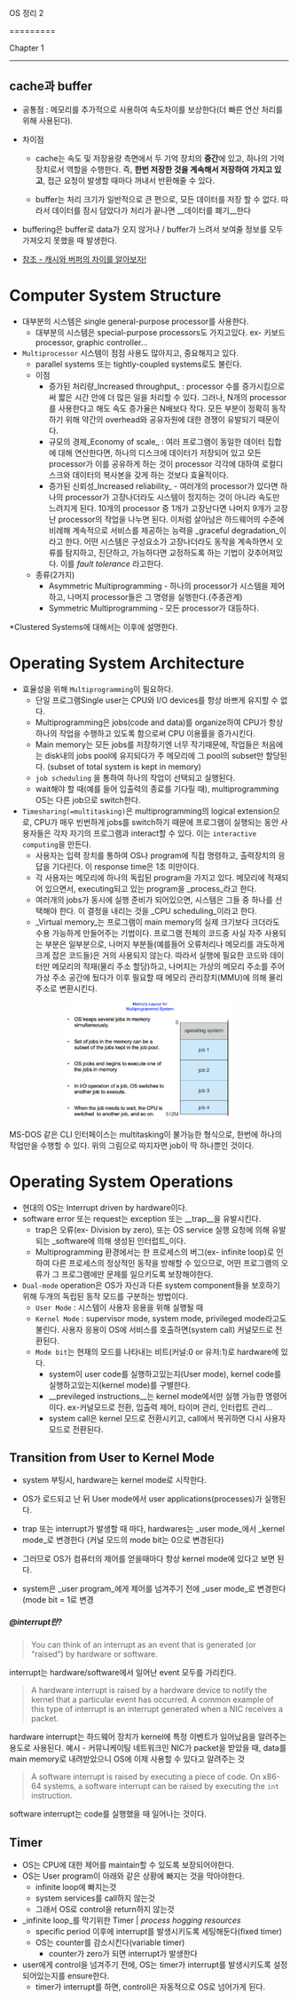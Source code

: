 OS 정리 2

=========

Chapter 1

--------------



## cache과 buffer

- 공통점 : 메모리를 추가적으로 사용하여 속도차이를 보상한다(더 빠른 연산 처리를 위해 사용된다).

- 차이점

  - cache는 속도 및 저장용량 측면에서 두 기억 장치의 **중간**에 있고, 하나의 기억장치로서 역할을 수행한다. 즉, **한번 저장한 것을 계속해서 저장하여 가지고 있고**, 접근 요청이 발생할 때마다 꺼내서 반환해줄 수 있다.

  - buffer는 처리 크기가 일반적으로 큰 편으로, 모든 데이터를 저장 할 수 없다. 따라서 데이터를 잠시 담았다가 처리가 끝나면 __데이터를 폐기__한다

- buffering은 buffer로 data가 오지 않거나 / buffer가 느려서 보여줄 정보를 모두 가져오지 못했을 때 발생한다.

* [참조 - 캐시와 버퍼의 차이를 알아보자!](https://m.blog.naver.com/PostView.nhn?blogId=ndb796&logNo=221034787078&proxyReferer=https:%2F%2Fwww.google.com%2F)



# Computer System Structure

* 대부분의 시스템은 single general-purpose processor를 사용한다.
  * 대부분의 시스템은 special-purpose processors도 가지고있다. ex- 키보드 processor, graphic controller...
* `Multiprocessor` 시스템이 점점 사용도 많아지고, 중요해지고 있다.
  * parallel systems 또는 tightly-coupled systems로도 불린다.
  * 이점
    * 증가된 처리량_Increased throughput_ : processor 수를 증가시킴으로써 짧은 시간 안에 더 많은 일을 처리할 수 있다. 그러나, N개의 processor를 사용한다고 해도 속도 증가율은 N배보다 작다. 모든 부분이 정확히 동작하기 위해 약간의 overhead와 공유자원에 대한 경쟁이 유발되기 때문이다.
    * 규모의 경제_Economy of scale_ : 여러 프로그램이 동일한 데이터 집합에 대해 연산한다면, 하나의 디스크에 데이터가 저장되어 있고 모든 processor가 이를 공유하게 하는 것이 processor 각각에 대하여 로컬디스크와 데이터의 복사본을  갖게 하는 것보다 효율적이다.
    * 증가된 신뢰성_Increased reliability_ - 여러개의 processor가 있다면 하나의 processor가 고장나더라도 시스템이 정지하는 것이 아니라 속도만 느려지게 된다. 10개의 processor 중 1개가 고장난다면 나머지 9개가 고장난 processor의 작업을 나누면 된다. 이처럼 살아남은 하드웨어의 수준에 비례해 계속적으로 서비스를 제공하는 능력을 _graceful degradation_이라고 한다. 어떤 시스템은 구성요소가 고장나더라도 동작을 계속하면서 오류를 탐지하고, 진단하고, 가능하다면 교정하도록 하는 기법이 갖추어져있다. 이를 _fault tolerance_ 라고한다.
  * 종류(2가지)
    * Asymmetric Multiprogramming - 하나의 processor가 시스템을 제어하고, 나머지 processor들은 그 명령을 실행한다.(주종관계)
    * Symmetric Multiprogramming - 모든 processor가 대등하다.



*Clustered Systems에 대해서는 이후에 설명한다.



# Operating System Architecture

* 효율성을 위해 `Multiprogramming`이 필요하다.
  * 단일 프로그램Single user는 CPU와 I/O devices를 항상 바쁘게 유지할 수 없다.
  * Multiprogramming은 jobs(code and data)를 organize하여 CPU가 항상 하나의 작업을 수행하고 있도록 함으로써 CPU 이용률을 증가시킨다.
  * Main memory는 모든 jobs를 저장하기엔 너무 작기때문에, 작업들은 처음에는 disk내의 jobs pool에 유지되다가 주 메모리에 그 pool의 subset만 할당된다. (subset of total system is kept in memory)
  * `job scheduling` 을 통하여 하나의 작업이 선택되고 실행된다.
  * wait해야 할 때(예를 들어 입출력의 종료를 기다릴 때), multiprogramming OS는 다른 job으로 switch한다.
* `Timesharing(=multitasking)`은 multiprogramming의 logical extension으로, CPU가 매우 빈번하게 jobs를 switch하기 때문에 프로그램이 실행되는 동안 사용자들은 각자 자기의 프로그램과 interact할 수 있다. 이는 `interactive computing`을 만든다.
  * 사용자는 입력 장치를 통하여 OS나 program에 직접 명령하고, 출력장치의 응답을 기다린다. 이 response time은 1초 미만이다.
  * 각 사용자는 메모리에 하나의 독립된 program을 가지고 있다. 메모리에 적재되어 있으면서, executing되고 있는 program을 _process_라고 한다.
  * 여러개의 jobs가 동시에 실행 준비가 되어있으면, 시스템은 그들 중 하나를 선택해야 한다. 이 결정을 내리는 것을 _CPU scheduling_이라고 한다.
  * _Virtual memory_는 프로그램이 main memory의 실제 크기보다 크더라도 수용 가능하게 만들어주는 기법이다. 프로그램 전체의 코드중 사실 자주 사용되는 부분은 일부분으로, 나머지 부분들(예를들어 오류처리나 메모리를 과도하게 크게 잡은 코드들)은 거의 사용되지 않는다. 따라서 실행에 필요한 코드와 데이터만 메모리의 적재(물리 주소 할당)하고, 나머지는 가상의 메모리 주소를 주어 가상 주소 공간에 뒀다가 이후 필요할 때 메모리 관리장치(MMU)에 의해 물리 주소로 변환시킨다.

<center><img src="./img/layout_for_multiprogrammed_system.png" width="60%"></center>

MS-DOS 같은 CLI 인터페이스는 multitasking이 불가능한 형식으로, 한번에 하나의 작업만을 수행할 수 있다. 위의 그림으로 따지자면 job이 딱 하나뿐인 것이다.



# Operating System Operations

* 현대의 OS는 Interrupt driven by hardware이다.
* software error 또는 request는 exception 또는 __trap__을 유발시킨다.
  * trap은 오류(ex- Division by zero), 또는 OS service 실행 요청에 의해 유발되는 _software에 의해 생성된 인터럽트_이다.
  * Multiprogramming 환경에서는 한 프로세스의 버그(ex- infinite loop)로 인하여 다른 프로세스의 정상적인 동작을 방해할 수 있으므로, 어떤 프로그램의 오류가 그 프로그램에만 문제를 일으키도록 보장해야한다.
* `Dual-mode` operation은 OS가 자신과 다른 system component들을 보호하기 위해 두개의 독립된 동작 모드를 구분하는 방법이다.
  * `User Mode` : 시스템이 사용자 응용을 위해 실행될 때
  * `Kernel Mode` : supervisor mode, system mode, privileged mode라고도 불린다. 사용자 응용이 OS에 서비스를 호출하면(system call) 커널모드로 전환된다.
  * `Mode bit`는 현재의 모드를 나타내는 비트(커널:0 or 유저:1)로 hardware에 있다.
    * system이 user code를 실행하고있는지(User mode), kernel code를 실행하고있는지(kernel mode)를 구별한다.
    * __previleged instructions__는 kernel mode에서만 실행 가능한 명령어이다. ex-커널모드로 전환, 입출력 제어, 타이머 관리, 인터럽트 관리...
    * system call은 kernel 모드로 전환시키고, call에서 복귀하면 다시 사용자 모드로 전환된다.



## Transition from User to Kernel Mode

* system 부팅시, hardware는 kernel mode로 시작한다.
* OS가 로드되고 난 뒤 User mode에서 user applications(processes)가 실행된다.
* trap 또는 interrupt가 발생할 때 마다, hardwares는 _user mode_에서 _kernel mode_로 변경한다 (커널 모드의 mode bit는 0으로 변경된다)

* 그러므로 OS가 컴퓨터의 제어를 얻을때마다 항상 kernel mode에 있다고 보면 된다.
* system은 _user program_에게 제어를 넘겨주기 전에 _user mode_로 변경한다(mode bit = 1로 변경



##### @interrupt란?

> You can think of an interrupt as an event that is generated (or “raised”) by hardware or software.

interrupt는 hardware/software에서 일어난 event 모두를 가리킨다.

> A hardware interrupt is raised by a hardware device to notify the kernel that a particular event has occurred. A common example of this type of interrupt is an interrupt generated when a NIC receives a packet.

hardware interrupt는 하드웨어 장치가 kernel에 특정 이벤트가 일어났음을 알려주는 용도로 사용된다. 예시 - 커뮤니케이팅 네트워크인 NIC가 packet을 받았을 때, data를 main memory로 내려받았으니 OS에 이제 사용할 수 있다고 알려주는 것

> A software interrupt is raised by executing a piece of code. On x86-64 systems, a software interrupt can be raised by executing the `int` instruction.

software interrupt는 code를 실행했을 때 일어나는 것이다.



## Timer

* OS는 CPU에 대한 제어를 maintain할 수 있도록 보장되어야한다.
* OS는 User program이 아래와 같은 상황에 빠지는 것을 막아야한다.
  * infinite loop에 빠지는것
  * system services를 call하지 않는것
  * 그래서 OS로 control을 return하지 않는것
* _infinite loop_를 막기위한 Timer | _process hogging resources_
  * specific period 이후에 interrupt를 발생시키도록 세팅해둔다(fixed timer)
  * OS는 counter를 감소시킨다(variable timer)
    * counter가 zero가 되면 interrupt가 발생한다
* user에게 control을 넘겨주기 전에,  OS는 timer가 interrupt를 발생시키도록 설정되어있는지를 ensure한다.
  * timer가 interrupt를 하면, controll은 자동적으로 OS로 넘어가게 된다.